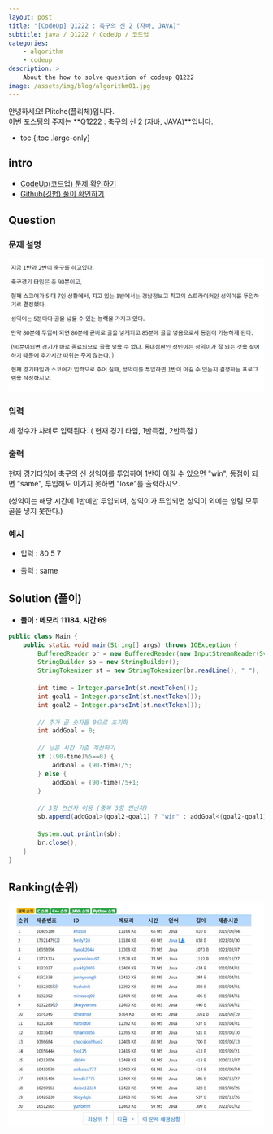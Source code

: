 ```yaml
---
layout: post
title: "[CodeUp] Q1222 : 축구의 신 2 (자바, JAVA)"
subtitle: java / Q1222 / CodeUp / 코드업
categories:
    - algorithm
    - codeup
description: >
    About the how to solve question of codeup Q1222
image: /assets/img/blog/algorithm01.jpg
---
```


안녕하세요! Plitche(플리체)입니다.  
이번 포스팅의 주제는 **Q1222 : 축구의 신 2 (자바, JAVA)**입니다.

* toc
{:toc .large-only}

## intro
* [CodeUp(코드업) 문제 확인하기](https://codeup.kr/problem.php?id=1222)  
* [Github(깃헙) 풀이 확인하기](https://github.com/plitche/CodeUp_Solution/tree/master/Q1201~Q1300/Q1222)  

## Question
### 문제 설명
![](/assets/post/codeup/Q1200~Q1299/20210813_01/01.JPG)
### 입력
세 정수가 차례로 입력된다. ( 현재 경기 타임,  1반득점, 2반득점 )  

### 출력
현재 경기타임에 축구의 신 성익이를 투입하여 1반이 이길 수 있으면 "win", 동점이 되면 "same", 투입해도 이기지 못하면 "lose"를 출력하시오.  

(성익이는 해당 시간에 1반에만 투입되며, 성익이가 투입되면 성익이 외에는 양팀 모두 골을 넣지 못한다.)  

### 예시
* 입력 : 80 5 7  
  
* 출력 : same  

## Solution (풀이)
* **풀이 : 메모리 11184, 시간 69**  

```java
public class Main {
	public static void main(String[] args) throws IOException {
		BufferedReader br = new BufferedReader(new InputStreamReader(System.in));
		StringBuilder sb = new StringBuilder();
        StringTokenizer st = new StringTokenizer(br.readLine(), " ");
        
        int time = Integer.parseInt(st.nextToken());
        int goal1 = Integer.parseInt(st.nextToken());
        int goal2 = Integer.parseInt(st.nextToken());

        // 추가 골 숫자를 0으로 초기화
        int addGoal = 0;
        
        // 남은 시간 기준 계산하기
        if ((90-time)%5==0) {
        	addGoal = (90-time)/5; 
        } else {
        	addGoal = (90-time)/5+1;        	
        }
        
        // 3항 연산자 이용 (중복 3항 연산자)
        sb.append(addGoal>(goal2-goal1) ? "win" : addGoal<(goal2-goal1) ? "lose" : "same");
        
        System.out.println(sb);
        br.close();
	}
}
```  

## Ranking(순위)
![](/assets/post/codeup/Q1200~Q1299/20210813_01/02.JPG)  